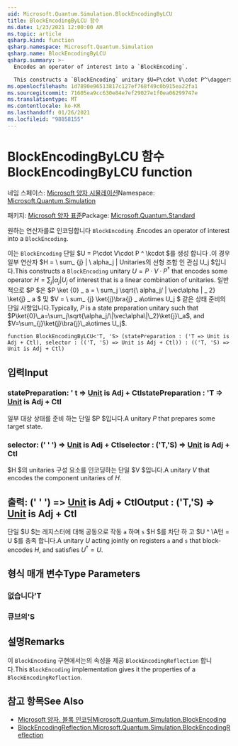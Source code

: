 ```yaml
---
uid: Microsoft.Quantum.Simulation.BlockEncodingByLCU
title: BlockEncodingByLCU 함수
ms.date: 1/23/2021 12:00:00 AM
ms.topic: article
qsharp.kind: function
qsharp.namespace: Microsoft.Quantum.Simulation
qsharp.name: BlockEncodingByLCU
qsharp.summary: >-
  Encodes an operator of interest into a `BlockEncoding`.

  This constructs a `BlockEncoding` unitary $U=P\cdot V\cdot P^\dagger$ that encodes some operator $H=\sum_{j}|\alpha_j|U_j$ of interest that is a linear combination of unitaries. Typically, $P$ is a state preparation unitary such that $P\ket{0}\_a=\sum_j\sqrt{\alpha_j/\|\vec\alpha\|\_2}\ket{j}\_a$, and $V=\sum_{j}\ket{j}\bra{j}\_a\otimes U_j$.
ms.openlocfilehash: 1d7890e96513817c127ef768f49c0b915ea22fa1
ms.sourcegitcommit: 71605ea9cc630e84e7ef29027e1f0ea06299747e
ms.translationtype: MT
ms.contentlocale: ko-KR
ms.lasthandoff: 01/26/2021
ms.locfileid: "98858155"
---
```

# <a name="blockencodingbylcu-function"></a><span data-ttu-id="64bad-102">BlockEncodingByLCU 함수</span><span class="sxs-lookup"><span data-stu-id="64bad-102">BlockEncodingByLCU function</span></span>

<span data-ttu-id="64bad-103">네임 스페이스: [Microsoft 양자 시뮬레이션](xref:Microsoft.Quantum.Simulation)</span><span class="sxs-lookup"><span data-stu-id="64bad-103">Namespace: [Microsoft.Quantum.Simulation](xref:Microsoft.Quantum.Simulation)</span></span>

<span data-ttu-id="64bad-104">패키지: [Microsoft 양자 표준](https://nuget.org/packages/Microsoft.Quantum.Standard)</span><span class="sxs-lookup"><span data-stu-id="64bad-104">Package: [Microsoft.Quantum.Standard](https://nuget.org/packages/Microsoft.Quantum.Standard)</span></span>


<span data-ttu-id="64bad-105">원하는 연산자를로 인코딩합니다 `BlockEncoding` .</span><span class="sxs-lookup"><span data-stu-id="64bad-105">Encodes an operator of interest into a `BlockEncoding`.</span></span>

<span data-ttu-id="64bad-106">이는 `BlockEncoding` 단일 $U = P\cdot V\cdot P ^ \kcdot $를 생성 합니다 .이 경우 일부 연산자 $H = \ sum_ {j} | \ alpha_j | Unitaries의 선형 조합 인 관심 U_j $입니다.</span><span class="sxs-lookup"><span data-stu-id="64bad-106">This constructs a `BlockEncoding` unitary $U=P\cdot V\cdot P^\dagger$ that encodes some operator $H=\sum_{j}|\alpha_j|U_j$ of interest that is a linear combination of unitaries.</span></span> <span data-ttu-id="64bad-107">일반적으로 $P $은 $P \ket {0} \_ a = \ sum_j \sqrt{\ alpha_j/ \| \vec\alpha \| \_ 2} \ket{j} \_ a $ 및 $V = \ sum_ {j} \ket{j}\bra{j} \_ a\otimes U_j $ 같은 상태 준비의 단일 사항입니다.</span><span class="sxs-lookup"><span data-stu-id="64bad-107">Typically, $P$ is a state preparation unitary such that $P\ket{0}\_a=\sum_j\sqrt{\alpha_j/\|\vec\alpha\|\_2}\ket{j}\_a$, and $V=\sum_{j}\ket{j}\bra{j}\_a\otimes U_j$.</span></span>

```qsharp
function BlockEncodingByLCU<'T, 'S> (statePreparation : ('T => Unit is Adj + Ctl), selector : (('T, 'S) => Unit is Adj + Ctl)) : (('T, 'S) => Unit is Adj + Ctl)
```


## <a name="input"></a><span data-ttu-id="64bad-108">입력</span><span class="sxs-lookup"><span data-stu-id="64bad-108">Input</span></span>

### <a name="statepreparation--t--unit--is-adj--ctl"></a><span data-ttu-id="64bad-109">statePreparation: ' t => [Unit](xref:microsoft.quantum.lang-ref.unit)  is Adj + Ctl</span><span class="sxs-lookup"><span data-stu-id="64bad-109">statePreparation : 'T => [Unit](xref:microsoft.quantum.lang-ref.unit)  is Adj + Ctl</span></span>

<span data-ttu-id="64bad-110">일부 대상 상태를 준비 하는 단일 $P $입니다.</span><span class="sxs-lookup"><span data-stu-id="64bad-110">A unitary $P$ that prepares some target state.</span></span>


### <a name="selector--ts--unit--is-adj--ctl"></a><span data-ttu-id="64bad-111">selector: (' ' ') => [Unit](xref:microsoft.quantum.lang-ref.unit)  is Adj + Ctl</span><span class="sxs-lookup"><span data-stu-id="64bad-111">selector : ('T,'S) => [Unit](xref:microsoft.quantum.lang-ref.unit)  is Adj + Ctl</span></span>

<span data-ttu-id="64bad-112">$H $의 unitaries 구성 요소를 인코딩하는 단일 $V $입니다.</span><span class="sxs-lookup"><span data-stu-id="64bad-112">A unitary $V$ that encodes the component unitaries of $H$.</span></span>



## <a name="output--ts--unit--is-adj--ctl"></a><span data-ttu-id="64bad-113">출력: (' ' ') => [Unit](xref:microsoft.quantum.lang-ref.unit)  is Adj + Ctl</span><span class="sxs-lookup"><span data-stu-id="64bad-113">Output : ('T,'S) => [Unit](xref:microsoft.quantum.lang-ref.unit)  is Adj + Ctl</span></span>

<span data-ttu-id="64bad-114">단일 $U $는 레지스터에 대해 공동으로 작동 `a` 하며 `s` $H $를 차단 하 고 $U ^ \A턴 = U $를 충족 합니다.</span><span class="sxs-lookup"><span data-stu-id="64bad-114">A unitary $U$ acting jointly on registers `a` and `s` that block- encodes $H$, and satisfies $U^\dagger = U$.</span></span>

## <a name="type-parameters"></a><span data-ttu-id="64bad-115">형식 매개 변수</span><span class="sxs-lookup"><span data-stu-id="64bad-115">Type Parameters</span></span>

### <a name="t"></a><span data-ttu-id="64bad-116">없습니다</span><span class="sxs-lookup"><span data-stu-id="64bad-116">'T</span></span>


### <a name="s"></a><span data-ttu-id="64bad-117">큐브의</span><span class="sxs-lookup"><span data-stu-id="64bad-117">'S</span></span>



## <a name="remarks"></a><span data-ttu-id="64bad-118">설명</span><span class="sxs-lookup"><span data-stu-id="64bad-118">Remarks</span></span>

<span data-ttu-id="64bad-119">이 `BlockEncoding` 구현에서는의 속성을 제공 `BlockEncodingReflection` 합니다.</span><span class="sxs-lookup"><span data-stu-id="64bad-119">This `BlockEncoding` implementation gives it the properties of a `BlockEncodingReflection`.</span></span>

## <a name="see-also"></a><span data-ttu-id="64bad-120">참고 항목</span><span class="sxs-lookup"><span data-stu-id="64bad-120">See Also</span></span>

- [<span data-ttu-id="64bad-121">Microsoft 양자. 블록 인코딩</span><span class="sxs-lookup"><span data-stu-id="64bad-121">Microsoft.Quantum.Simulation.BlockEncoding</span></span>](xref:Microsoft.Quantum.Simulation.BlockEncoding)
- [<span data-ttu-id="64bad-122">BlockEncodingReflection.</span><span class="sxs-lookup"><span data-stu-id="64bad-122">Microsoft.Quantum.Simulation.BlockEncodingReflection</span></span>](xref:Microsoft.Quantum.Simulation.BlockEncodingReflection)